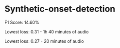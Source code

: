 # Synthetic-onset-detection

F1 Score: 14.60%

Lowest loss: 0.31 - 1h 40 minutes of audio

Lowest loss: 0.27 - 20 minutes of audio